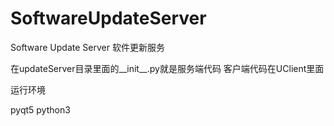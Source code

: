 # SoftwareUpdateServer
Software Update Server 软件更新服务

在updateServer目录里面的__init__.py就是服务端代码
客户端代码在UClient里面

运行环境

pyqt5
python3
